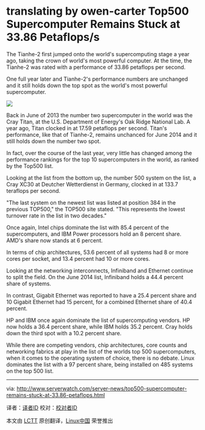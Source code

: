 translating by owen-carter
Top500 Supercomputer Remains Stuck at 33.86 Petaflops/s
================================================================================
The Tianhe-2 first jumped onto the world's supercomputing stage a year ago, taking the crown of world's most powerful computer. At the time, the Tianhe-2 was rated with a performance of 33.86 petaflops per second.

One full year later and Tianhe-2's performance numbers are unchanged and it still holds down the top spot as the world's most powerful supercomputer.

![](http://www.serverwatch.com/imagesvr_ce/7184/icon-titan-r.jpg)

Back in June of 2013 the number two supercomputer in the world was the Cray Titan, at the U.S. Department of Energy's Oak Ridge National Lab. A year ago, Titan clocked in at 17.59 petaflops per second. Titan's performance, like that of Tianhe-2, remains unchanced for June 2014 and it still holds down the number two spot.

In fact, over the course of the last year, very little has changed among the performance rankings for the top 10 supercomputers in the world, as ranked by the Top500 list.

Looking at the list from the bottom up, the number 500 system on the list, a Cray XC30 at Deutcher Wetterdienst in Germany, clocked in at 133.7 teraflops per second.

"The last system on the newest list was listed at position 384 in the previous TOP500," the TOP500 site stated. "This represents the lowest turnover rate in the list in two decades."

Once again, Intel chips dominate the list with 85.4 percent of the supercomputers, and IBM Power processors hold an 8 percent share. AMD's share now stands at 6 percent.

In terms of chip architectures, 53.6 percent of all systems had 8 or more cores per socket, and 13.4 percent had 10 or more cores.

Looking at the networking interconnects, Infiniband and Ethernet continue to split the field. On the June 2014 list, Infiniband holds a 44.4 percent share of systems.

In contrast, Gigabit Ethernet was reported to have a 25.4 percent share and 10 Gigabit Ethernet had 15 percent, for a combined Ethernet share of 40.4 percent.

HP and IBM once again dominate the list of supercomputing vendors. HP now holds a 36.4 percent share, while IBM holds 35.2 percent. Cray holds down the third spot with a 10.2 percent share.

While there are competing vendors, chip architectures, core counts and networking fabrics at play in the list of the worlds top 500 supercomputers, when it comes to the operating system of choice, there is no debate. Linux dominates the list with a 97 percent share, being installed on 485 systems on the top 500 list.

--------------------------------------------------------------------------------

via: http://www.serverwatch.com/server-news/top500-supercomputer-remains-stuck-at-33.86-petaflops.html

译者：[译者ID](https://github.com/译者ID) 校对：[校对者ID](https://github.com/校对者ID)

本文由 [LCTT](https://github.com/LCTT/TranslateProject) 原创翻译，[Linux中国](http://linux.cn/) 荣誉推出